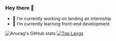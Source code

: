 ### Hey there 👋
- 🔭 I’m currently working on landing an internship
- 🌱 I’m currently learning front-end development

![Anurag's GitHub stats](https://github-readme-stats.vercel.app/api?username=rafael-saraiva-mielczarski&show_icons=true&theme=tokyonight)
[![Top Langs](https://github-readme-stats.vercel.app/api/top-langs/?username=rafael-saraiva-mielczarski&layout=compact)](https://github.com/rafael-saraiva-mielczarski/github-readme-stats)

